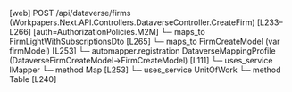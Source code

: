 [web] POST /api/dataverse/firms  (Workpapers.Next.API.Controllers.DataverseController.CreateFirm)  [L233–L266] [auth=AuthorizationPolicies.M2M]
  └─ maps_to FirmLightWithSubscriptionsDto [L265]
  └─ maps_to FirmCreateModel (var firmModel) [L253]
    └─ automapper.registration DataverseMappingProfile (DataverseFirmCreateModel->FirmCreateModel) [L111]
  └─ uses_service IMapper
    └─ method Map [L253]
  └─ uses_service UnitOfWork
    └─ method Table [L240]

